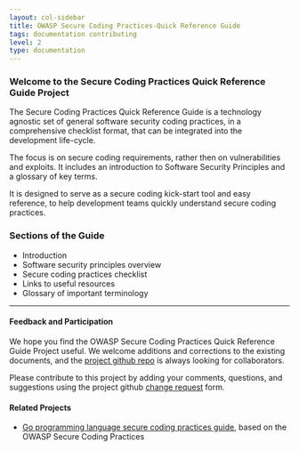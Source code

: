 ```yaml
---
layout: col-sidebar
title: OWASP Secure Coding Practices-Quick Reference Guide
tags: documentation contributing
level: 2
type: documentation
---
```


### Welcome to the Secure Coding Practices Quick Reference Guide Project

The Secure Coding Practices Quick Reference Guide is a technology agnostic set
of general software security coding practices, in a comprehensive checklist
format, that can be integrated into the development life-cycle.

The focus is on secure coding requirements, rather then on vulnerabilities and
exploits. It includes an introduction to Software Security Principles and a
glossary of key terms.

It is designed to serve as a secure coding kick-start tool and easy reference,
to help development teams quickly understand secure coding practices.

### Sections of the Guide

* Introduction
* Software security principles overview
* Secure coding practices checklist
* Links to useful resources
* Glossary of important terminology

-----

#### Feedback and Participation

We hope you find the OWASP Secure Coding Practices Quick Reference Guide Project
useful. We welcome additions and corrections to the existing documents,
and the [project github repo][github] is always looking for collaborators.

Please contribute to this project by adding your comments, questions,
and suggestions using the project github [change request][change] form.

#### Related Projects

* [Go programming language secure coding practices guide][owaspgoscp], based on the OWASP
  Secure Coding Practices

[keith]: mailto:Keith.Turpin@owasp.org
[jon]: mailto:jon.gadsden@owasp.org
[change]: https://github.com/OWASP/secure-coding-practices-quick-reference-guide/issues/new?assignees=&labels=enhancement&template=request.md&title=
[github]: https://github.com/OWASP/secure-coding-practices-quick-reference-guide
[owaspgoscp]: https://owasp.org/www-project-go-secure-coding-practices-guide/
